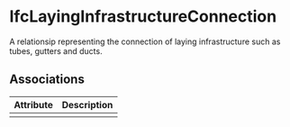 IfcLayingInfrastructureConnection
=================================
A relationsip representing the connection of laying infrastructure such as
tubes, gutters and ducts.


Associations
------------
| Attribute   | Description   |
|-------------|---------------|
|             |               |

